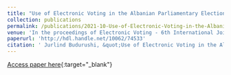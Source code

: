 ```yaml
---
title: "Use of Electronic Voting in the Albanian Parliamentary Elections in 2021"
collection: publications
permalink: /publications/2021-10-Use-of-Electronic-Voting-in-the-Albanian-Parliamentary-Elections-in-2021
venue: 'In the proceedings of Electronic Voting - 6th International Joint Conference on Electronic Voting (E-Vote-ID 2021)'
paperurl: 'http://hdl.handle.net/10062/74533'
citation: ' Jurlind Budurushi, &quot;Use of Electronic Voting in the Albanian Parliamentary Elections in 2021.&quot; In the proceedings of Electronic Voting - 6th International Joint Conference on Electronic Voting (E-Vote-ID 2021), 2021.'
---
```

[Access paper here](http://hdl.handle.net/10062/74533){:target="_blank"}
